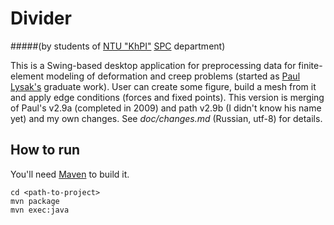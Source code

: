 Divider 
=======
#####(by students of [NTU "KhPI"](http://www.kpi.kharkov.ua/en/) [SPC](http://www.kpispu.info/en/about) department)


This is a Swing-based desktop application for preprocessing data for finite-element modeling of deformation and creep problems (started as [Paul Lysak's](https://github.com/paul-lysak/divider) graduate work). User can create some figure, build a mesh from it and apply edge conditions (forces and fixed points).
This version is merging of Paul's v2.9a (completed in 2009) and path v2.9b (I didn't know his name yet) and my own changes. See *doc/changes.md* (Russian, utf-8) for details.

How to run
----------
You'll need [Maven](https://maven.apache.org/) to build it.

	cd <path-to-project>
	mvn package
	mvn exec:java
